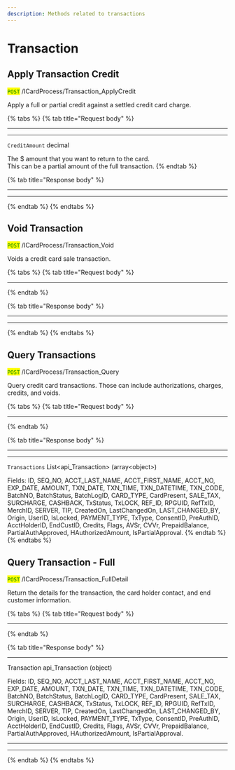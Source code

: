 ```yaml
---
description: Methods related to transactions
---
```


# Transaction

## Apply Transaction Credit

<mark style="color:green;">`POST`</mark> /ICardProcess/Transaction\_ApplyCredit

Apply a full or partial credit against a settled credit card charge.&#x20;

{% tabs %}
{% tab title="Request body" %}
***

***

`CreditAmount` decimal

The $ amount that you want to return to the card. \
This can be a partial amount of the full transaction.
{% endtab %}

{% tab title="Response body" %}
***

***
{% endtab %}
{% endtabs %}





## Void Transaction

<mark style="color:green;">`POST`</mark> /ICardProcess/Transaction\_Void

Voids a credit card sale transaction.&#x20;

{% tabs %}
{% tab title="Request body" %}
***
{% endtab %}

{% tab title="Response body" %}
***

***
{% endtab %}
{% endtabs %}





## Query Transactions

<mark style="color:green;">`POST`</mark> /ICardProcess/Transaction\_Query

Query credit card transactions. Those can include authorizations, charges, credits, and voids.

{% tabs %}
{% tab title="Request body" %}
***
{% endtab %}

{% tab title="Response body" %}
***

***

`Transactions` List\<api\_Transaction> (array\<object>)

Fields: ID, SEQ\_NO, ACCT\_LAST\_NAME, ACCT\_FIRST\_NAME, ACCT\_NO, EXP\_DATE, AMOUNT, TXN\_DATE, TXN\_TIME, TXN\_DATETIME, TXN\_CODE, BatchNO, BatchStatus, BatchLogID, CARD\_TYPE, CardPresent, SALE\_TAX, SURCHARGE, CASHBACK, TxStatus, TxLOCK, REF\_ID, RPGUID, RefTxID, MerchID, SERVER, TIP, CreatedOn, LastChangedOn, LAST\_CHANGED\_BY, Origin, UserID, IsLocked, PAYMENT\_TYPE, TxType, ConsentID, PreAuthID, AcctHolderID, EndCustID, Credits, Flags, AVSr, CVVr, PrepaidBalance, PartialAuthApproved, HAuthorizedAmount, IsPartialApproval.
{% endtab %}
{% endtabs %}





## Query Transaction - Full

<mark style="color:green;">`POST`</mark> /ICardProcess/Transaction\_FullDetail

Return the details for the transaction, the card holder contact, and end customer information.

{% tabs %}
{% tab title="Request body" %}
***
{% endtab %}

{% tab title="Response body" %}
***

Transaction api\_Transaction (object)

Fields: ID, SEQ\_NO, ACCT\_LAST\_NAME, ACCT\_FIRST\_NAME, ACCT\_NO, EXP\_DATE, AMOUNT, TXN\_DATE, TXN\_TIME, TXN\_DATETIME, TXN\_CODE, BatchNO, BatchStatus, BatchLogID, CARD\_TYPE, CardPresent, SALE\_TAX, SURCHARGE, CASHBACK, TxStatus, TxLOCK, REF\_ID, RPGUID, RefTxID, MerchID, SERVER, TIP, CreatedOn, LastChangedOn, LAST\_CHANGED\_BY, Origin, UserID, IsLocked, PAYMENT\_TYPE, TxType, ConsentID, PreAuthID, AcctHolderID, EndCustID, Credits, Flags, AVSr, CVVr, PrepaidBalance, PartialAuthApproved, HAuthorizedAmount, IsPartialApproval.

***

***
{% endtab %}
{% endtabs %}



